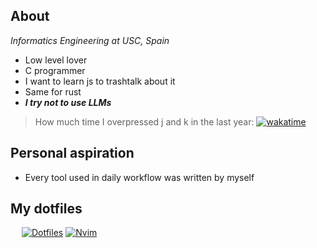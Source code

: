 ## About

 *Informatics Engineering at USC, Spain*

- Low level lover
- C programmer
- I want to learn js to trashtalk about it
- Same for rust
- ***I try not to use LLMs***

> How much time I overpressed j and k in the last year: [![wakatime](https://wakatime.com/badge/user/2a7b4567-ab1f-4fb2-98ff-2b3fdbf94654.svg)](https://wakatime.com/@2a7b4567-ab1f-4fb2-98ff-2b3fdbf94654)

## Personal aspiration

- Every tool used in daily workflow was written by myself

## My dotfiles
&emsp;
[![Dotfiles](https://github-readme-stats.vercel.app/api/pin?username=hugocotoflorez&repo=dotfiles&theme=dark&show_icons=true)](https://github.com/hugocotoflorez/dotfiles)
[![Nvim](https://github-readme-stats.vercel.app/api/pin?username=hugocotoflorez&repo=nvim&theme=dark&show_icons=true)](https://github.com/hugocotoflorez/nvim)


